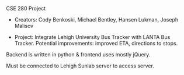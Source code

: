 CSE 280 Project

- Creators: Cody Benkoski, Michael Bentley, Hansen Lukman, Joseph Malisov

- Project: Integrate Lehigh University Bus Tracker with LANTA Bus Tracker. Potential improvements: improved ETA, directions to stops.

Backend is written in python & frontend uses mostly jQuery.

Must be connected to Lehigh Sunlab server to access server.
